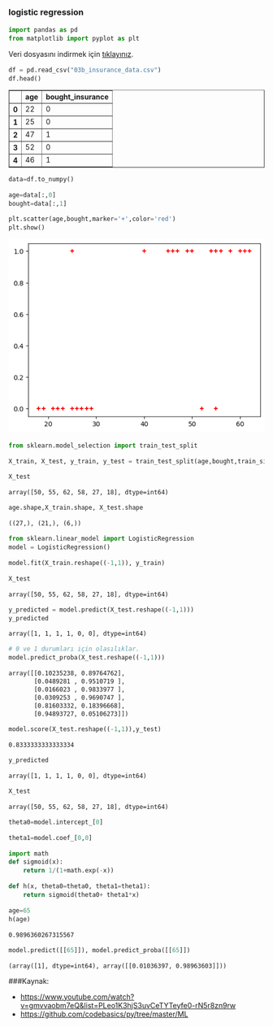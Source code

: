 ### logistic regression


```python
import pandas as pd
from matplotlib import pyplot as plt
```

Veri dosyasını indirmek için [tıklayınız](./images/03b_insurance_data.csv).


```python
df = pd.read_csv("03b_insurance_data.csv")
df.head()
```




<div>
<style scoped>
    .dataframe tbody tr th:only-of-type {
        vertical-align: middle;
    }

    .dataframe tbody tr th {
        vertical-align: top;
    }

    .dataframe thead th {
        text-align: right;
    }
</style>
<table border="1" class="dataframe">
  <thead>
    <tr style="text-align: right;">
      <th></th>
      <th>age</th>
      <th>bought_insurance</th>
    </tr>
  </thead>
  <tbody>
    <tr>
      <th>0</th>
      <td>22</td>
      <td>0</td>
    </tr>
    <tr>
      <th>1</th>
      <td>25</td>
      <td>0</td>
    </tr>
    <tr>
      <th>2</th>
      <td>47</td>
      <td>1</td>
    </tr>
    <tr>
      <th>3</th>
      <td>52</td>
      <td>0</td>
    </tr>
    <tr>
      <th>4</th>
      <td>46</td>
      <td>1</td>
    </tr>
  </tbody>
</table>
</div>




```python
data=df.to_numpy()
```


```python
age=data[:,0]
bought=data[:,1]
```


```python
plt.scatter(age,bought,marker='+',color='red')
plt.show()
```


    
![png](images/3b_output_5_0.png)
    



```python
from sklearn.model_selection import train_test_split
```


```python
X_train, X_test, y_train, y_test = train_test_split(age,bought,train_size=0.8)
```


```python
X_test
```




    array([50, 55, 62, 58, 27, 18], dtype=int64)




```python
age.shape,X_train.shape, X_test.shape
```




    ((27,), (21,), (6,))




```python
from sklearn.linear_model import LogisticRegression
model = LogisticRegression()
```


```python
model.fit(X_train.reshape((-1,1)), y_train)
```


```python
X_test
```




    array([50, 55, 62, 58, 27, 18], dtype=int64)




```python
y_predicted = model.predict(X_test.reshape((-1,1)))
y_predicted
```




    array([1, 1, 1, 1, 0, 0], dtype=int64)




```python
# 0 ve 1 durumları için olasılıklar.
model.predict_proba(X_test.reshape((-1,1)))
```




    array([[0.10235238, 0.89764762],
           [0.0489281 , 0.9510719 ],
           [0.0166023 , 0.9833977 ],
           [0.0309253 , 0.9690747 ],
           [0.81603332, 0.18396668],
           [0.94893727, 0.05106273]])




```python
model.score(X_test.reshape((-1,1)),y_test)
```




    0.8333333333333334




```python
y_predicted
```




    array([1, 1, 1, 1, 0, 0], dtype=int64)




```python
X_test
```




    array([50, 55, 62, 58, 27, 18], dtype=int64)




```python
theta0=model.intercept_[0]
```


```python
theta1=model.coef_[0,0]
```


```python
import math
def sigmoid(x):
    return 1/(1+math.exp(-x))
```


```python
def h(x, theta0=theta0, theta1=theta1):
    return sigmoid(theta0+ theta1*x)
```


```python
age=65
h(age)
```




    0.9896360267315567




```python
model.predict([[65]]), model.predict_proba([[65]])
```




    (array([1], dtype=int64), array([[0.01036397, 0.98963603]]))


  ###Kaynak:
    
- https://www.youtube.com/watch?v=gmvvaobm7eQ&list=PLeo1K3hjS3uvCeTYTeyfe0-rN5r8zn9rw	
- https://github.com/codebasics/py/tree/master/ML



